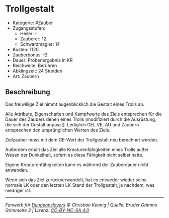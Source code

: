 # Trollgestalt

- Kategorie: #Zauber
- Zugangsstufen:
  - Heiler: -
  - Zauberer: 12
  - Schwarzmagier: 14
- Kosten: 1120
- Zauberbonus: -2
- Dauer: Probenergebnis in KR
- Reichweite: Berühren
- Abklingzeit: 24 Stunden
- Art: Zaubern

## Beschreibung

Das freiwillige Ziel nimmt augenblicklich die Gestalt eines Trolls an.

Alle Attribute, Eigenschaften und Kampfwerte des Ziels entsprechen für die Dauer des Zaubers denen eines Trolls (modifiziert durch die Ausrüstung, die sich der Gestalt anpasst). Lediglich GEI, VE, AU und Zaubern entsprechen den ursprünglichen Werten des Ziels.

Zielzauber muss mit dem GE-Wert der Trollgestalt neu berechnet werden.

Außerdem erhält das Ziel alle Kreaturenfähigkeiten eines Trolls außer Wesen der Dunkelheit, sofern es diese Fähigkeit nicht selbst hatte.

Eigene Kreaturenfähigkeiten kann es während der Zauberdauer nicht anwenden.

Wenn sich das Ziel zurückverwandelt, hat es entweder wieder seine normale LK oder den letzten LK-Stand der Trollgestalt, je nachdem, was niedriger ist.

---

_Fanwerk für [Dungeonslayers](https://www.dungeonslayers.net/) © Christian Kennig | Quelle: Bruder Grimms Grimmoire 3 | Lizenz: [CC-BY-NC-SA 4.0](https://creativecommons.org/licenses/by-nc-sa/4.0/deed.de)_
